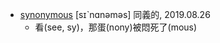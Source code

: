 - [synonymous](https://tw.dictionary.search.yahoo.com/search?p=synonymous) [sɪˋnɑnəməs] 同義的, 2019.08.26
  - 看(see, sy)，那蛋(nony)被悶死了(mous)
